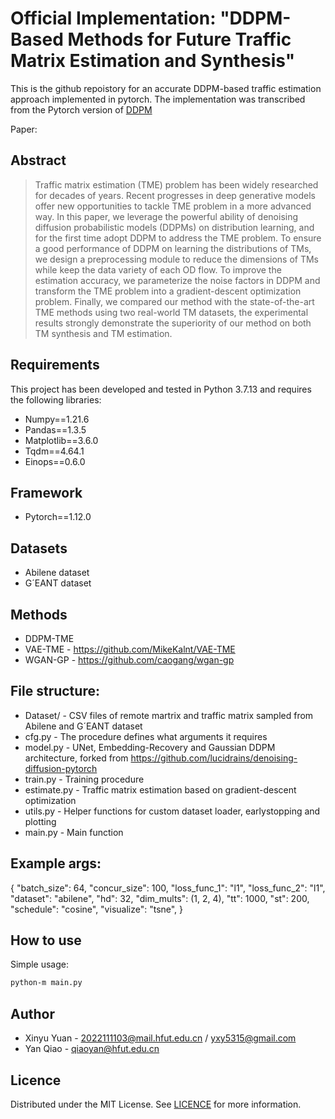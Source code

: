 # Official Implementation: "DDPM-Based Methods for Future Traffic Matrix Estimation and Synthesis"

This is the github repoistory for an accurate DDPM-based traffic estimation approach implemented in pytorch. The implementation was transcribed from the Pytorch version of <a href="https://github.com/lucidrains/denoising-diffusion-pytorch">DDPM</a>

Paper: 

## Abstract

> Traffic matrix estimation (TME) problem has been widely researched for decades of years. Recent progresses in deep generative models offer new opportunities to tackle TME problem in a more advanced way. In this paper, we leverage the powerful ability of denoising diffusion probabilistic models (DDPMs) on distribution learning, and for the first time adopt DDPM to address the TME problem. To ensure a good performance of DDPM on learning the distributions of TMs, we design a preprocessing module to reduce the dimensions of TMs while keep the data variety of each OD flow. To improve the estimation accuracy, we parameterize the noise factors in DDPM and transform the TME problem into a gradient-descent optimization problem. Finally, we compared our method with the state-of-the-art TME methods using two real-world TM datasets, the experimental results strongly demonstrate the superiority of our method on both TM synthesis and TM estimation.

## Requirements

This project has been developed and tested in Python 3.7.13 and requires the following libraries:

- Numpy==1.21.6
- Pandas==1.3.5
- Matplotlib==3.6.0
- Tqdm==4.64.1
- Einops==0.6.0

## Framework

- Pytorch==1.12.0

## Datasets

- Abilene dataset
- G´EANT dataset

## Methods

- DDPM-TME
- VAE-TME - https://github.com/MikeKalnt/VAE-TME
- WGAN-GP - https://github.com/caogang/wgan-gp

## File structure:

- Dataset/ - CSV files of remote martrix and traffic matrix sampled from Abilene and G´EANT dataset
- cfg.py - The procedure defines what arguments it requires
- model.py - UNet, Embedding-Recovery and Gaussian DDPM architecture, forked from https://github.com/lucidrains/denoising-diffusion-pytorch
- train.py - Training procedure
- estimate.py - Traffic matrix estimation based on gradient-descent optimization
- utils.py - Helper functions for custom dataset loader, earlystopping and plotting
- main.py - Main function

## Example args:

{
"batch_size": 64,
"concur_size": 100,
"loss_func_1": "l1",
"loss_func_2": "l1",
"dataset": "abilene",
"hd": 32,
"dim_mults": (1, 2, 4),
"tt": 1000,
"st": 200,
"schedule": "cosine",
"visualize": "tsne",
}

## How to use

Simple usage:
```bash
python-m main.py
```

## Author

- Xinyu Yuan - [2022111103@mail.hfut.edu.cn](yuanxinyu:2022111103@mail.hfut.edu.cn) / [yxy5315@gmail.com](yuanxinyu:yxy5315@gmail.com)
- Yan Qiao -  [qiaoyan@hfut.edu.cn](qiaoyan:qiaoyan@hfut.edu.cn)

<!-- ## Citation

```
@InProceedings{Yanqiao23,
    author    = {Yan Qiao, Qui Wu, Xinyu Yuan.},
    title     = {AutoTomo: Accurate and Low-cost Traffic Estimator Integrating Network Tomography},
    booktitle = {International Conference on Distributed Computing Systems (ICDCS)},
    month     = {June},
    year      = {2023},
    pages     = {-}
}
``` -->

## Licence

Distributed under the MIT License. See [LICENCE](https://github.com/Y-debug-sys/DDPM-TME/blob/main/LICENSE) for more information.
